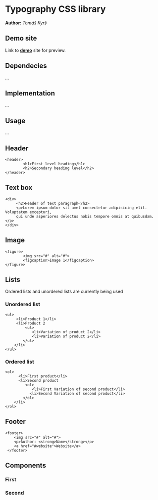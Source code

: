 # Typography CSS library
**Author:** *Tomáš Kyrš*
## Demo site
Link to **[demo](http://pslib-cz.github.io/2022l4web-css-typographic-library-TomasKyrs)** site for preview.
## Dependecies
...
## Implementation
...
## Usage
...
## Header
```
<header>
        <h1>First level heading</h1>
        <h2>Secondary heading level</h2>
</header>
```

## Text box
```
<div>
     <h2>Header of text paragraph</h2>
     <p>Lorem ipsum dolor sit amet consectetur adipisicing elit. Voluptatem excepturi, 
     qui unde asperiores delectus nobis tempore omnis at quibusdam.</p>
</div>
```
## Image
```
<figure>
        <img src="#" alt="#">
        <figcaption>Image 1</figcaption>
</figure>
```

## Lists
Ordered lists and unordered lists are currently being used

### Unordered list
```
<ul>
     <li>Product 1</li>
     <li>Product 2
         <ul>
            <li>Variation of product 2</li>
            <li>Variation of product 2</li>
        </ul>
    </li>
</ul>
```

### Ordered list
```
<ol>
      <li>First product</li>
      <li>Second product
         <ol>
            <li>First Variation of second product</li>
           <li>Second Variation of second product</li>
        </ol>
    </li>
</ol>
```

## Footer
```
<footer>
    <img src="#" alt="#">
    <p>Author: <strong>Name</strong></p>
    <a href="#website">Website</a>
 </footer>
 ```

## Components
### First
### Second
